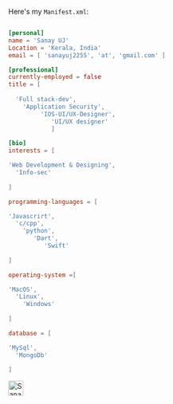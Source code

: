 





              

Here's my `Manifest.xml`:

```toml

[personal]
name = 'Sanay UJ'
Location = 'Kerala, India'
email = [ 'sanayuj2255', 'at', 'gmail.com' ]

[professional]
currently-employed = false
title = [
 
  'Full stack-dev',
    'Application Security',  
         'IOS-UI/UX-Designer',
            'UI/UX designer'
            ]

[bio]
interests = [

'Web Development & Designing', 
  'Info-sec'
  
]

programming-languages = [

'Javascrirt',
  'c/cpp',
    'python',
       'Dart',
          'Swift'
          
]

operating-system =[

'MacOS',
  'Linux',
    'Windows'
    
]

database = [

'MySql',
  'MongoDb'
  
]

```





 <a href="https://www.linkedin.com/in/sanayuj/">
    <img src="https://www.vectorlogo.zone/logos/linkedin/linkedin-icon.svg" alt="Sanay UJ's LinkedIn Profile" height="30" width="30">
  </a>


<p align="center">
  
 
</p>

<p align="left">


<!--   <img src="https://github-readme-stats.vercel.app/api?username=mohdjishin&show_icons=true"  /> 


 -->
